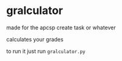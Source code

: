 # gralculator
made for the apcsp create task or whatever

calculates your grades

to run it just run `gralculator.py`
